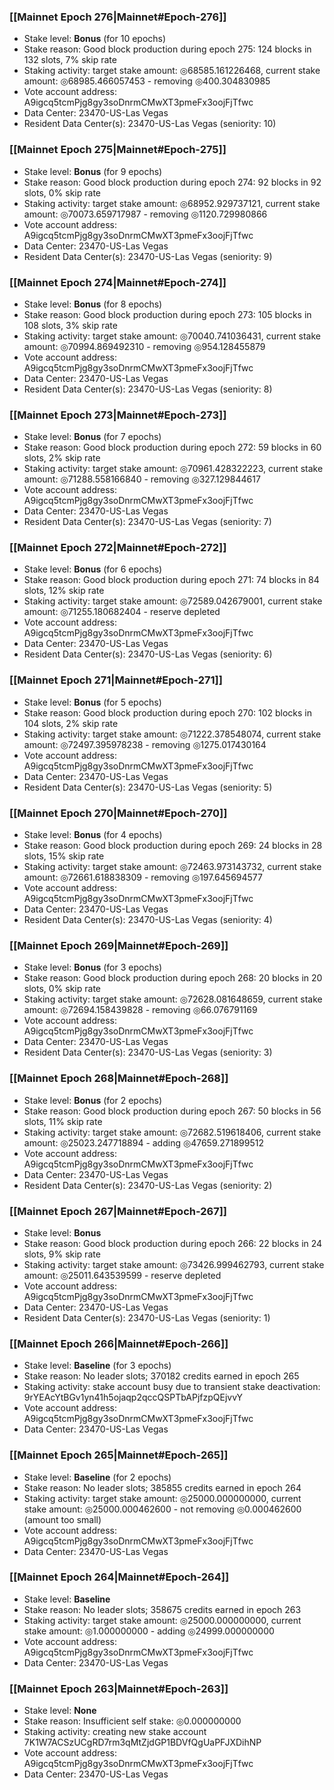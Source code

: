 ### [[Mainnet Epoch 276|Mainnet#Epoch-276]]
* Stake level: **Bonus** (for 10 epochs)
* Stake reason: Good block production during epoch 275: 124 blocks in 132 slots, 7% skip rate
* Staking activity: target stake amount: ◎68585.161226468, current stake amount: ◎68985.466057453 - removing ◎400.304830985
* Vote account address: A9igcq5tcmPjg8gy3soDnrmCMwXT3pmeFx3oojFjTfwc
* Data Center: 23470-US-Las Vegas
* Resident Data Center(s): 23470-US-Las Vegas (seniority: 10)
### [[Mainnet Epoch 275|Mainnet#Epoch-275]]
* Stake level: **Bonus** (for 9 epochs)
* Stake reason: Good block production during epoch 274: 92 blocks in 92 slots, 0% skip rate
* Staking activity: target stake amount: ◎68952.929737121, current stake amount: ◎70073.659717987 - removing ◎1120.729980866
* Vote account address: A9igcq5tcmPjg8gy3soDnrmCMwXT3pmeFx3oojFjTfwc
* Data Center: 23470-US-Las Vegas
* Resident Data Center(s): 23470-US-Las Vegas (seniority: 9)
### [[Mainnet Epoch 274|Mainnet#Epoch-274]]
* Stake level: **Bonus** (for 8 epochs)
* Stake reason: Good block production during epoch 273: 105 blocks in 108 slots, 3% skip rate
* Staking activity: target stake amount: ◎70040.741036431, current stake amount: ◎70994.869492310 - removing ◎954.128455879
* Vote account address: A9igcq5tcmPjg8gy3soDnrmCMwXT3pmeFx3oojFjTfwc
* Data Center: 23470-US-Las Vegas
* Resident Data Center(s): 23470-US-Las Vegas (seniority: 8)
### [[Mainnet Epoch 273|Mainnet#Epoch-273]]
* Stake level: **Bonus** (for 7 epochs)
* Stake reason: Good block production during epoch 272: 59 blocks in 60 slots, 2% skip rate
* Staking activity: target stake amount: ◎70961.428322223, current stake amount: ◎71288.558166840 - removing ◎327.129844617
* Vote account address: A9igcq5tcmPjg8gy3soDnrmCMwXT3pmeFx3oojFjTfwc
* Data Center: 23470-US-Las Vegas
* Resident Data Center(s): 23470-US-Las Vegas (seniority: 7)
### [[Mainnet Epoch 272|Mainnet#Epoch-272]]
* Stake level: **Bonus** (for 6 epochs)
* Stake reason: Good block production during epoch 271: 74 blocks in 84 slots, 12% skip rate
* Staking activity: target stake amount: ◎72589.042679001, current stake amount: ◎71255.180682404 - reserve depleted
* Vote account address: A9igcq5tcmPjg8gy3soDnrmCMwXT3pmeFx3oojFjTfwc
* Data Center: 23470-US-Las Vegas
* Resident Data Center(s): 23470-US-Las Vegas (seniority: 6)
### [[Mainnet Epoch 271|Mainnet#Epoch-271]]
* Stake level: **Bonus** (for 5 epochs)
* Stake reason: Good block production during epoch 270: 102 blocks in 104 slots, 2% skip rate
* Staking activity: target stake amount: ◎71222.378548074, current stake amount: ◎72497.395978238 - removing ◎1275.017430164
* Vote account address: A9igcq5tcmPjg8gy3soDnrmCMwXT3pmeFx3oojFjTfwc
* Data Center: 23470-US-Las Vegas
* Resident Data Center(s): 23470-US-Las Vegas (seniority: 5)
### [[Mainnet Epoch 270|Mainnet#Epoch-270]]
* Stake level: **Bonus** (for 4 epochs)
* Stake reason: Good block production during epoch 269: 24 blocks in 28 slots, 15% skip rate
* Staking activity: target stake amount: ◎72463.973143732, current stake amount: ◎72661.618838309 - removing ◎197.645694577
* Vote account address: A9igcq5tcmPjg8gy3soDnrmCMwXT3pmeFx3oojFjTfwc
* Data Center: 23470-US-Las Vegas
* Resident Data Center(s): 23470-US-Las Vegas (seniority: 4)
### [[Mainnet Epoch 269|Mainnet#Epoch-269]]
* Stake level: **Bonus** (for 3 epochs)
* Stake reason: Good block production during epoch 268: 20 blocks in 20 slots, 0% skip rate
* Staking activity: target stake amount: ◎72628.081648659, current stake amount: ◎72694.158439828 - removing ◎66.076791169
* Vote account address: A9igcq5tcmPjg8gy3soDnrmCMwXT3pmeFx3oojFjTfwc
* Data Center: 23470-US-Las Vegas
* Resident Data Center(s): 23470-US-Las Vegas (seniority: 3)
### [[Mainnet Epoch 268|Mainnet#Epoch-268]]
* Stake level: **Bonus** (for 2 epochs)
* Stake reason: Good block production during epoch 267: 50 blocks in 56 slots, 11% skip rate
* Staking activity: target stake amount: ◎72682.519618406, current stake amount: ◎25023.247718894 - adding ◎47659.271899512
* Vote account address: A9igcq5tcmPjg8gy3soDnrmCMwXT3pmeFx3oojFjTfwc
* Data Center: 23470-US-Las Vegas
* Resident Data Center(s): 23470-US-Las Vegas (seniority: 2)
### [[Mainnet Epoch 267|Mainnet#Epoch-267]]
* Stake level: **Bonus**
* Stake reason: Good block production during epoch 266: 22 blocks in 24 slots, 9% skip rate
* Staking activity: target stake amount: ◎73426.999462793, current stake amount: ◎25011.643539599 - reserve depleted
* Vote account address: A9igcq5tcmPjg8gy3soDnrmCMwXT3pmeFx3oojFjTfwc
* Data Center: 23470-US-Las Vegas
* Resident Data Center(s): 23470-US-Las Vegas (seniority: 1)
### [[Mainnet Epoch 266|Mainnet#Epoch-266]]
* Stake level: **Baseline** (for 3 epochs)
* Stake reason: No leader slots; 370182 credits earned in epoch 265
* Staking activity: stake account busy due to transient stake deactivation: 9rYEAcYtBGv1yn41h5ojaqp2qccQSPTbAPjfzpQEjvvY
* Vote account address: A9igcq5tcmPjg8gy3soDnrmCMwXT3pmeFx3oojFjTfwc
* Data Center: 23470-US-Las Vegas
### [[Mainnet Epoch 265|Mainnet#Epoch-265]]
* Stake level: **Baseline** (for 2 epochs)
* Stake reason: No leader slots; 385855 credits earned in epoch 264
* Staking activity: target stake amount: ◎25000.000000000, current stake amount: ◎25000.000462600 - not removing ◎0.000462600 (amount too small)
* Vote account address: A9igcq5tcmPjg8gy3soDnrmCMwXT3pmeFx3oojFjTfwc
* Data Center: 23470-US-Las Vegas
### [[Mainnet Epoch 264|Mainnet#Epoch-264]]
* Stake level: **Baseline**
* Stake reason: No leader slots; 358675 credits earned in epoch 263
* Staking activity: target stake amount: ◎25000.000000000, current stake amount: ◎1.000000000 - adding ◎24999.000000000
* Vote account address: A9igcq5tcmPjg8gy3soDnrmCMwXT3pmeFx3oojFjTfwc
* Data Center: 23470-US-Las Vegas
### [[Mainnet Epoch 263|Mainnet#Epoch-263]]
* Stake level: **None**
* Stake reason: Insufficient self stake: ◎0.000000000
* Staking activity: creating new stake account 7K1W7ACSzUCgRD7rm3qMtZjdGP1BDVfQgUaPFJXDihNP
* Vote account address: A9igcq5tcmPjg8gy3soDnrmCMwXT3pmeFx3oojFjTfwc
* Data Center: 23470-US-Las Vegas